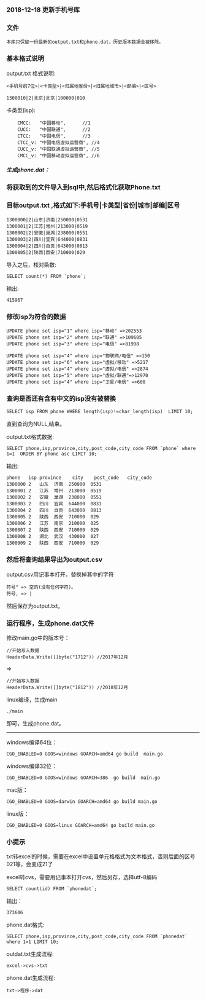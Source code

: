 ### 2018-12-18 更新手机号库


### 文件

	本库只保留一份最新的output.txt和phone.dat，历史版本数据会被移除。


### 基本格式说明

output.txt 格式说明:

	<手机号前7位>|<卡类型>|<归属地省份>|<归属地城市>|<邮编>|<区号>

	1300010|2|北京|北京|100000|010


卡类型(isp):

		CMCC:   "中国移动",      //1
		CUCC:   "中国联通",      //2
		CTCC:   "中国电信",      //3
		CTCC_v: "中国电信虚拟运营商", //4
		CUCC_v: "中国联通虚拟运营商", //5
		CMCC_v: "中国移动虚拟运营商", //6


##### 生成phone.dat：

### 将获取到的文件导入到sql中,然后格式化获取Phone.txt

### 目标output.txt ,格式如下:手机号|卡类型|省份|城市|邮编|区号
	
	1300000|2|山东|济南|250000|0531
	1300001|2|江苏|常州|213000|0519
	1300002|2|安徽|巢湖|238000|0551
	1300003|2|四川|宜宾|644000|0831
	1300004|2|四川|自贡|643000|0813
	1300005|2|陕西|西安|710000|029


导入之后，核对条数:

	SELECT count(*) FROM `phone`;

输出:

	415967


### 修改isp为符合的数据

	UPDATE phone set isp="1" where isp="移动" =>202553
	UPDATE phone set isp="2" where isp="联通" =>109605
	UPDATE phone set isp="3" where isp="电信" =>81998

	UPDATE phone set isp="4" where isp="物联网/电信" =>150
	UPDATE phone set isp="6" where isp="虚拟/移动" =>5217
	UPDATE phone set isp="4" where isp="虚拟/电信" =>2874
	UPDATE phone set isp="5" where isp="虚拟/联通"=>12970
	UPDATE phone set isp="4" where isp="卫星/电信" =>600
	

### 查询是否还有含有中文的isp没有被替换

	SELECT isp FROM phone WHERE length(isp)!=char_length(isp)  LIMIT 10;
	
	
直到查询为NULL,结束。


output.txt格式数据:

	SELECT phone,isp,province,city,post_code,city_code FROM `phone` where 1=1  ORDER BY phone asc LIMIT 10;

输出:

	phone	isp	province	city	post_code	city_code
	1300000	2	山东	济南	250000	0531
	1300001	2	江苏	常州	213000	0519
	1300002	2	安徽	巢湖	238000	0551
	1300003	2	四川	宜宾	644000	0831
	1300004	2	四川	自贡	643000	0813
	1300005	2	陕西	西安	710000	029
	1300006	2	江苏	南京	210000	025
	1300007	2	陕西	西安	710000	029
	1300008	2	湖北	武汉	430000	027
	1300009	2	陕西	西安	710000	029


### 然后将查询结果导出为output.csv


output.csv用记事本打开，替换掉其中的字符


	符号" => 空的(没有任何字符)。
	符号, => |


然后保存为output.txt。



### 运行程序，生成phone.dat文件


修改main.go中的版本号：

	
	//开始写入数据
	HeaderData.Write([]byte("1712")) //2017年12月

=>

	//开始写入数据
	HeaderData.Write([]byte("1812")) //2018年12月



linux编译，生成main

	./main

即可，生成phone.dat。

	






---

windows编译64位：

	CGO_ENABLED=0 GOOS=windows GOARCH=amd64 go build  main.go

windows编译32位：
	
	CGO_ENABLED=0 GOOS=windows GOARCH=386  go build  main.go

mac版：

	CGO_ENABLED=0 GOOS=darwin GOARCH=amd64 go build main.go

linux版：

	CGO_ENABLED=0 GOOS=linux GOARCH=amd64 go build main.go



### 小提示


txt转excel的时候，需要在excel中设置单元格格式为文本格式，否则后面的区号021等，会变成21了


excel转cvs，需要用记事本打开cvs，然后另存，选择utf-8编码


	SELECT count(id) FROM `phonedat`;

输出：

	373606
	

phone.dat格式:

	SELECT phone,isp,province,city,post_code,city_code FROM `phonedat` where 1=1 LIMIT 10;




outdat.txt生成流程:

	excel->cvs->txt

phone.dat生成流程:

	txt->程序->dat

